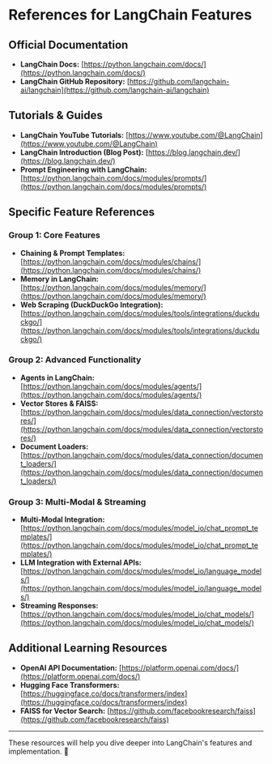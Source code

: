 # References for LangChain Features

## Official Documentation
- **LangChain Docs:** [https://python.langchain.com/docs/](https://python.langchain.com/docs/)
- **LangChain GitHub Repository:** [https://github.com/langchain-ai/langchain](https://github.com/langchain-ai/langchain)

## Tutorials & Guides
- **LangChain YouTube Tutorials:** [https://www.youtube.com/@LangChain](https://www.youtube.com/@LangChain)
- **LangChain Introduction (Blog Post):** [https://blog.langchain.dev/](https://blog.langchain.dev/)
- **Prompt Engineering with LangChain:** [https://python.langchain.com/docs/modules/prompts/](https://python.langchain.com/docs/modules/prompts/)

## Specific Feature References
### Group 1: Core Features
- **Chaining & Prompt Templates:** [https://python.langchain.com/docs/modules/chains/](https://python.langchain.com/docs/modules/chains/)
- **Memory in LangChain:** [https://python.langchain.com/docs/modules/memory/](https://python.langchain.com/docs/modules/memory/)
- **Web Scraping (DuckDuckGo Integration):** [https://python.langchain.com/docs/modules/tools/integrations/duckduckgo/](https://python.langchain.com/docs/modules/tools/integrations/duckduckgo/)

### Group 2: Advanced Functionality
- **Agents in LangChain:** [https://python.langchain.com/docs/modules/agents/](https://python.langchain.com/docs/modules/agents/)
- **Vector Stores & FAISS:** [https://python.langchain.com/docs/modules/data_connection/vectorstores/](https://python.langchain.com/docs/modules/data_connection/vectorstores/)
- **Document Loaders:** [https://python.langchain.com/docs/modules/data_connection/document_loaders/](https://python.langchain.com/docs/modules/data_connection/document_loaders/)

### Group 3: Multi-Modal & Streaming
- **Multi-Modal Integration:** [https://python.langchain.com/docs/modules/model_io/chat_prompt_templates/](https://python.langchain.com/docs/modules/model_io/chat_prompt_templates/)
- **LLM Integration with External APIs:** [https://python.langchain.com/docs/modules/model_io/language_models/](https://python.langchain.com/docs/modules/model_io/language_models/)
- **Streaming Responses:** [https://python.langchain.com/docs/modules/model_io/chat_models/](https://python.langchain.com/docs/modules/model_io/chat_models/)

## Additional Learning Resources
- **OpenAI API Documentation:** [https://platform.openai.com/docs/](https://platform.openai.com/docs/)
- **Hugging Face Transformers:** [https://huggingface.co/docs/transformers/index](https://huggingface.co/docs/transformers/index)
- **FAISS for Vector Search:** [https://github.com/facebookresearch/faiss](https://github.com/facebookresearch/faiss)

---

These resources will help you dive deeper into LangChain's features and implementation. 🚀